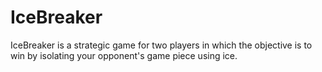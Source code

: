 # IceBreaker
IceBreaker is a strategic game for two players in which the objective is to win by isolating your opponent's game piece using ice.
